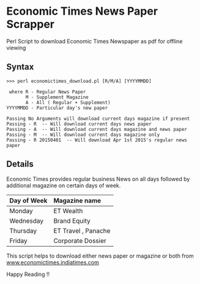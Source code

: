 # Economic Times News Paper Scrapper

Perl Script to download Economic Times Newspaper as pdf for offline viewing

## Syntax
    >>> perl economictimes_download.pl [R/M/A] [YYYYMMDD]
     
     where R - Regular News Paper
           M - Supplement Magazine
           A - All ( Regular + Supplement)
    YYYYMMDD - Particular day's new paper
    
    Passing No Arguments will download current days magazine if present
    Passing - R  -- Will download current days news paper
    Passing - A  -- Will download current days magazine and news paper
    Passing - M  -- Will download current days magazine only
    Passing - R 20150401  -- Will download Apr 1st 2015's regular news paper
    
## Details

Economic Times provides regular business News on all days followed by additional magazine on certain days of week.

| Day of Week  |  Magazine name |
|:-------------|:---------------|
|   Monday     | ET Wealth      |
|   Wednesday  | Brand Equity   |
|    Thursday  | ET Travel , Panache |
|    Friday    |  Corporate Dossier |

This script helps to download either news paper or magazine or both from www.economictimes.indiatimes.com
 
Happy Reading !!
